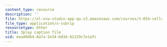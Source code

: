 ```yaml
---
content_type: resource
description: ''
file: https://ol-ocw-studio-app-qa.s3.amazonaws.com/courses/3-054-cellular-solids-structure-properties-and-applications-spring-2015/eead9db48a7a5e34bd3461229c7e1afc_4zpQwirFsbk.vtt
file_type: application/x-subrip
resourcetype: Other
title: 3play caption file
uid: eead9db4-8a7a-5e34-bd34-61229c7e1afc
---
```

